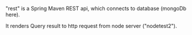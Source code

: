 "rest" is a Spring Maven REST api, which connects to database (mongoDb here).

It renders Query result to http request from node server ("nodetest2").
